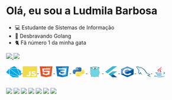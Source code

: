 # Olá, eu sou a Ludmila Barbosa

- 💻 Estudante de Sistemas de Informação
- 🦫 Desbravando Golang
- 🐈 Fã número 1 da minha gata
<div align="justify">
  <a href="https://github.com/ludmilabss/ludmilabss">
  <img height="180em" src="https://github-readme-stats.vercel.app/api?username=ludmilabss&show_icons=true&theme=gruvbox&include_all_commits=true&count_private=true"/>
  <img height="180em" src="https://github-readme-stats.vercel.app/api/top-langs/?username=ludmilabss&layout=compact&langs_count=7&theme=gruvbox"/>
</div>
  
<div style="display: inline_block"><br>
  <img align="center" alt="Lud-dart" height="30" width="40" src="https://raw.githubusercontent.com/devicons/devicon/master/icons/dart/dart-plain.svg">
  <img align="center" alt="Lud-js" height="30" width="40" src="https://raw.githubusercontent.com/devicons/devicon/master/icons/javascript/javascript-plain.svg">
  <img align="center" alt="Lud-html5" height="30" width="40" src="https://raw.githubusercontent.com/devicons/devicon/master/icons/html5/html5-original.svg">
  <img align="center" alt="Lud-css3" height="30" width="40" src="https://raw.githubusercontent.com/devicons/devicon/master/icons/css3/css3-original.svg">
  <img align="center" alt="Lud-python" height="30" width="40" src="https://raw.githubusercontent.com/devicons/devicon/master/icons/python/python-original.svg">
  <img align="center" alt="Lud-go" height="30" width="40" src="https://raw.githubusercontent.com/devicons/devicon/master/icons/go/go-original.svg">
  <img align="center" alt="Lud-flutter" height="30" width="40" src="https://raw.githubusercontent.com/devicons/devicon/master/icons/flutter/flutter-original.svg">
  <img align="center" alt="Lud-c" height="30" width="40" src="https://raw.githubusercontent.com/devicons/devicon/master/icons/c/c-original.svg">
  <img align="center" alt="Lud-mysql" height="30" width="40" src="https://raw.githubusercontent.com/devicons/devicon/master/icons/mysql/mysql-original.svg">
  <img align="center" alt="Lud-java" height="30" width="40" src="https://raw.githubusercontent.com/devicons/devicon/master/icons/java/java-original.svg">

</div>
  
##
  
<div>
    <a href="https://instagram.com/ludmilabs__" target="_blank"><img src="https://img.shields.io/badge/-Instagram-%23E4405F?style=for-the-badge&logo=instagram&logoColor=white" target="_blank"></a>
    <a href="https://www.twitch.tv/mudlila" target="_blank"><img src="https://img.shields.io/badge/Twitch-9146FF?style=for-the-badge&logo=twitch&logoColor=white" target="_blank"></a>
    <a href="https://discord.gg/ludmila#9809" target="_blank"><img src="https://img.shields.io/badge/Discord-7289DA?style=for-the-badge&logo=discord&logoColor=white" target="_blank"></a> 
    <a href="mailto:ludinha2004@gmail.com"><img src="https://img.shields.io/badge/-Gmail-%23333?style=for-the-badge&logo=gmail&logoColor=white" target="_blank"></a>
    <a href="https://br.pinterest.com/ludmilabss/"><img src="https://img.shields.io/badge/Pinterest-%23E60023.svg?&style=for-the-badge&logo=Pinterest&logoColor=white" target="_blank"></a>
    <a href="https://open.spotify.com/user/hmie6yrezrmzfssof7bxenz1j"><img src="https://img.shields.io/badge/Spotify-1ED760?&style=for-the-badge&logo=spotify&logoColor=white" target="_blank"></a>
    <a href="https://twitter.com/omgmirrorball"><img src="https://img.shields.io/badge/Twitter-1DA1F2?style=for-the-badge&logo=twitter&logoColor=white" target="_blank"></a>
</div>
  
  
  
 
  

  


